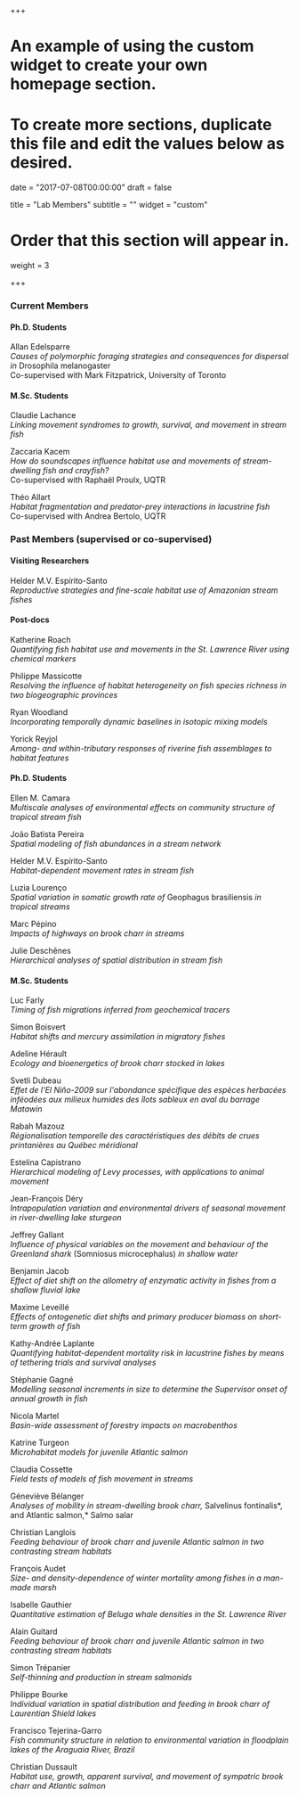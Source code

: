 +++
# An example of using the custom widget to create your own homepage section.
# To create more sections, duplicate this file and edit the values below as desired.

date = "2017-07-08T00:00:00"
draft = false

title = "Lab Members"
subtitle = ""
widget = "custom"

# Order that this section will appear in.
weight = 3

+++
### Current Members

#### Ph.D. Students

Allan Edelsparre  
*Causes of polymorphic foraging strategies and consequences for dispersal in* Drosophila melanogaster  
Co-supervised with Mark Fitzpatrick, University of Toronto

#### M.Sc. Students

Claudie Lachance  
*Linking movement syndromes to growth, survival, and movement in stream fish*

Zaccaria Kacem  
*How do soundscapes influence habitat use and movements of stream-dwelling fish and crayfish?*  
Co-supervised with Raphaël Proulx, UQTR

Théo Allart  
*Habitat fragmentation and predator-prey interactions in lacustrine fish*  
Co-supervised with Andrea Bertolo, UQTR

### Past Members (supervised or co-supervised)

#### Visiting Researchers

Helder M.V. Espírito-Santo  
*Reproductive strategies and fine-scale habitat use of Amazonian stream fishes*  

#### Post-docs

Katherine Roach  
*Quantifying fish habitat use and movements in the St. Lawrence River using chemical markers*

Philippe Massicotte  
*Resolving the influence of habitat heterogeneity on fish species richness in two biogeographic provinces*

Ryan Woodland  
*Incorporating temporally dynamic baselines in isotopic mixing models*

Yorick Reyjol  
*Among- and within-tributary responses of riverine fish assemblages to habitat features*  

#### Ph.D. Students

Ellen M. Camara  
*Multiscale analyses of environmental effects on community structure of tropical stream fish*

João Batista Pereira  
*Spatial modeling of fish abundances in a stream network*

Helder M.V. Espírito-Santo  
*Habitat-dependent movement rates in stream fish*

Luzia Lourenço  
*Spatial variation in somatic growth rate of* Geophagus brasiliensis *in tropical streams*

Marc Pépino  
*Impacts of highways on brook charr in streams*

Julie Deschênes  
*Hierarchical analyses of spatial distribution in stream fish*  

#### M.Sc. Students

Luc Farly  
*Timing of fish migrations inferred from geochemical tracers*

Simon Boisvert  
*Habitat shifts and mercury assimilation in migratory fishes*

Adeline Hérault  
*Ecology and bioenergetics of brook charr stocked in lakes*

Svetli Dubeau  
*Effet de l'El Niño-2009 sur l'abondance spécifique des espèces herbacées inféodées aux milieux humides des îlots sableux en aval du barrage Matawin*

Rabah Mazouz  
*Régionalisation temporelle des caractéristiques des débits de crues printanières au Québec méridional*

Estelina Capistrano  
*Hierarchical modeling of Levy processes, with applications to animal movement*

Jean-François Déry  
*Intrapopulation variation and environmental drivers of seasonal movement in river-dwelling lake sturgeon*

Jeffrey Gallant  
*Influence of physical variables on the movement and behaviour of the Greenland shark* (Somniosus microcephalus) *in shallow water*

Benjamin Jacob  
*Effect of diet shift on the allometry of enzymatic activity in fishes from a shallow fluvial lake*

Maxime Leveillé  
*Effects of ontogenetic diet shifts and primary producer biomass on short-term growth of fish*

Kathy-Andrée Laplante  
*Quantifying habitat-dependent mortality risk in lacustrine fishes by means of tethering trials and survival analyses*

Stéphanie Gagné  
*Modelling seasonal increments in size to determine the Supervisor onset of annual growth in fish*

Nicola Martel  
*Basin-wide assessment of forestry impacts on macrobenthos*

Katrine Turgeon  
*Microhabitat models for juvenile Atlantic salmon*

Claudia Cossette  
*Field tests of models of fish movement in streams*

Géneviève Bélanger  
*Analyses of mobility in stream-dwelling brook charr,* Salvelinus fontinalis*, and Atlantic salmon,* Salmo salar

Christian Langlois  
*Feeding behaviour of brook charr and juvenile Atlantic salmon in two contrasting stream habitats*

François Audet  
*Size- and density-dependence of winter mortality among fishes in a man-made marsh*

Isabelle Gauthier  
*Quantitative estimation of Beluga whale densities in the St. Lawrence River*

Alain Guitard  
*Feeding behaviour of brook charr and juvenile Atlantic salmon in two contrasting stream habitats*

Simon Trépanier  
*Self-thinning and production in stream salmonids*

Philippe Bourke  
*Individual variation in spatial distribution and feeding in brook charr of Laurentian Shield lakes*

Francisco Tejerina-Garro  
*Fish community structure in relation to environmental variation in floodplain lakes of the Araguaia River, Brazil*

Christian Dussault  
*Habitat use, growth, apparent survival, and movement of sympatric brook charr and Atlantic salmon*
